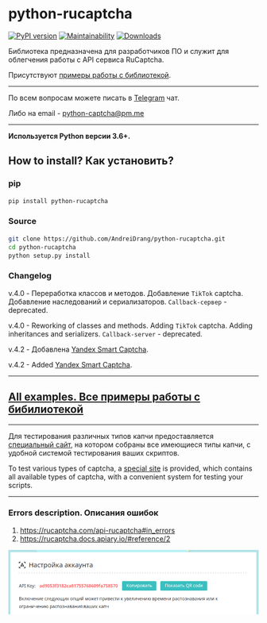 # python-rucaptcha

[![PyPI version](https://badge.fury.io/py/python-rucaptcha.svg)](https://badge.fury.io/py/python-rucaptcha)
[![Maintainability](https://api.codeclimate.com/v1/badges/aec93bb04a277cf0dde9/maintainability)](https://codeclimate.com/github/AndreiDrang/python-rucaptcha/maintainability)
[![Downloads](https://pepy.tech/badge/python-rucaptcha/month)](https://pepy.tech/project/python-rucaptcha)


Библиотека предназначена для разработчиков ПО и служит для облегчения работы с API сервиса RuCaptcha.

Присутствуют [примеры работы с библиотекой](src/examples).

***
По всем вопросам можете писать в [Telegram](https://t.me/pythoncaptcha) чат.

Либо на email - python-captcha@pm.me
***

**Используется Python версии 3.6+.**

## How to install? Как установить?

### pip

```bash
pip install python-rucaptcha
```


### Source
```bash
git clone https://github.com/AndreiDrang/python-rucaptcha.git
cd python-rucaptcha
python setup.py install
```
### Changelog

v.4.0 - Переработка классов и методов. Добавление `TikTok` captcha. Добавление наследований и сериализаторов. `Callback-сервер` - deprecated.

v.4.0 - Reworking of classes and methods. Adding `TikTok` captcha. Adding inheritances and serializers. `Callback-server` - deprecated.

v.4.2 - Добавлена [Yandex Smart Captcha](https://rucaptcha.com/api-rucaptcha#yandex).

v.4.2 - Added [Yandex Smart Captcha](https://rucaptcha.com/api-rucaptcha#yandex).

***

## [All examples. Все примеры работы с бибилиотекой](src/examples)

***
Для тестирования различных типов капчи предоставляется [специальный сайт](https://pythoncaptcha.xyz/), на котором собраны все имеющиеся типы капчи, с удобной системой тестирования ваших скриптов.

To test various types of captcha, a [special site](https://pythoncaptcha.xyz/) is provided, which contains all available types of captcha, with a convenient system for testing your scripts.

***
### Errors description. Описания ошибок

1. https://rucaptcha.com/api-rucaptcha#in_errors
1. https://rucaptcha.docs.apiary.io/#reference/2

![img.png](files/img.png)
